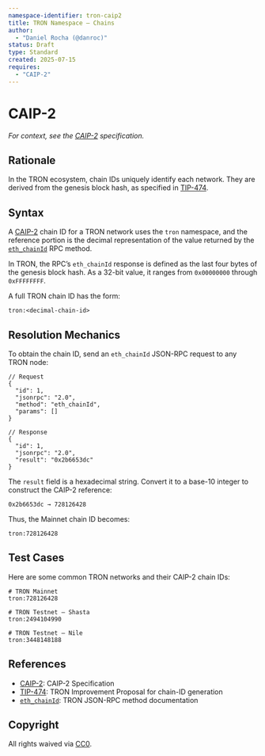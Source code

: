 ```yaml
---
namespace-identifier: tron-caip2
title: TRON Namespace – Chains
author:
  - "Daniel Rocha (@danroc)"
status: Draft
type: Standard
created: 2025-07-15
requires:
  - "CAIP-2"
---
```


# CAIP-2

*For context, see the [CAIP-2][] specification.*

## Rationale

In the TRON ecosystem, chain IDs uniquely identify each network. They are
derived from the genesis block hash, as specified in [TIP-474][].

## Syntax

A [CAIP-2][] chain ID for a TRON network uses the `tron` namespace, and the
reference portion is the decimal representation of the value returned by the
[`eth_chainId`] RPC method.

In TRON, the RPC’s `eth_chainId` response is defined as the last four bytes of
the genesis block hash. As a 32-bit value, it ranges from `0x00000000` through
`0xFFFFFFFF`.

A full TRON chain ID has the form:

```text
tron:<decimal-chain-id>
```

## Resolution Mechanics

To obtain the chain ID, send an `eth_chainId` JSON-RPC request to any TRON
node:

```json5
// Request
{
  "id": 1,
  "jsonrpc": "2.0",
  "method": "eth_chainId",
  "params": []
}

// Response
{
  "id": 1,
  "jsonrpc": "2.0",
  "result": "0x2b6653dc"
}
```

The `result` field is a hexadecimal string. Convert it to a base-10 integer to
construct the CAIP-2 reference:

```text
0x2b6653dc → 728126428
```

Thus, the Mainnet chain ID becomes:

```text
tron:728126428
```

## Test Cases

Here are some common TRON networks and their CAIP-2 chain IDs:

```text
# TRON Mainnet
tron:728126428

# TRON Testnet – Shasta
tron:2494104990

# TRON Testnet – Nile
tron:3448148188
```

## References

- [CAIP-2][]: CAIP-2 Specification
- [TIP-474]: TRON Improvement Proposal for chain-ID generation
- [`eth_chainId`]: TRON JSON-RPC method documentation

[CAIP-2]: https://github.com/ChainAgnostic/CAIPs/blob/master/CAIPs/caip-2.md
[TIP-474]: https://github.com/tronprotocol/tips/blob/master/tip-474.md
[`eth_chainId`]: https://developers.tron.network/reference/eth_chainid

## Copyright

All rights waived via [CC0](https://creativecommons.org/publicdomain/zero/1.0/).
